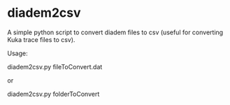 # diadem2csv
A simple python script to convert diadem files to csv (useful for converting Kuka trace files to csv).

Usage:

diadem2csv.py fileToConvert.dat

or

diadem2csv.py folderToConvert
